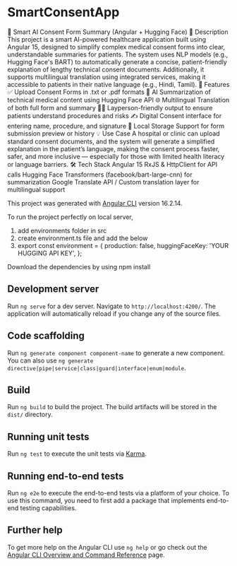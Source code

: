 # SmartConsentApp
🧠 Smart AI Consent Form Summary (Angular + Hugging Face)
📄 Description
This project is a smart AI-powered healthcare application built using Angular 15, designed to simplify complex medical consent forms into clear, understandable summaries for patients. The system uses NLP models (e.g., Hugging Face's BART) to automatically generate a concise, patient-friendly explanation of lengthy technical consent documents. Additionally, it supports multilingual translation using integrated services, making it accessible to patients in their native language (e.g., Hindi, Tamil).
🔧 Features
✅ Upload Consent Forms in .txt or .pdf formats
🧠 AI Summarization of technical medical content using Hugging Face API
🌐 Multilingual Translation of both full form and summary
🧍‍♂️ Layperson-friendly output to ensure patients understand procedures and risks
✍️ Digital Consent interface for entering name, procedure, and signature
💾 Local Storage Support for form submission preview or history
💡 Use Case
A hospital or clinic can upload standard consent documents, and the system will generate a simplified explanation in the patient’s language, making the consent process faster, safer, and more inclusive — especially for those with limited health literacy or language barriers.
🛠 Tech Stack
Angular 15
RxJS & HttpClient for API calls
Hugging Face Transformers (facebook/bart-large-cnn) for summarization
Google Translate API / Custom translation layer for multilingual support

 
 

This project was generated with [Angular CLI](https://github.com/angular/angular-cli) version 16.2.14.

To run the project perfectly on local server,

1. add environments folder in src
2. create environment.ts file and add the below
3. export const environment = {
  production: false,
  huggingFaceKey: 'YOUR HUGGING API KEY',
};

Download the dependencies by using npm install


## Development server

Run `ng serve` for a dev server. Navigate to `http://localhost:4200/`. The application will automatically reload if you change any of the source files.

## Code scaffolding

Run `ng generate component component-name` to generate a new component. You can also use `ng generate directive|pipe|service|class|guard|interface|enum|module`.

## Build

Run `ng build` to build the project. The build artifacts will be stored in the `dist/` directory.

## Running unit tests

Run `ng test` to execute the unit tests via [Karma](https://karma-runner.github.io).

## Running end-to-end tests

Run `ng e2e` to execute the end-to-end tests via a platform of your choice. To use this command, you need to first add a package that implements end-to-end testing capabilities.

## Further help

To get more help on the Angular CLI use `ng help` or go check out the [Angular CLI Overview and Command Reference](https://angular.io/cli) page.
